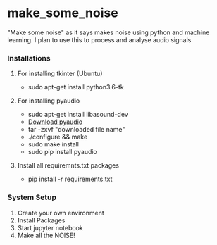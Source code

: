 # make_some_noise

"Make some noise" as it says makes noise using python and machine learning. I plan to use this to process and analyse audio signals


### Installations

1. For installing tkinter (Ubuntu)
    * sudo apt-get install python3.6-tk

2. For installing pyaudio
    * sudo apt-get install libasound-dev
    * [Download pyaudio](http://files.portaudio.com/download.html)
    * tar -zxvf "downloaded file name"
    * ./configure && make
    * sudo make install
    * sudo pip install pyaudio

3. Install all requiremnts.txt packages
    * pip install -r requirements.txt
    
### System Setup

1. Create your own environment
2. Install Packages
3. Start jupyter notebook
4. Make all the NOISE!
